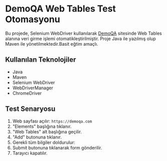# DemoQA Web Tables Test Otomasyonu

Bu projede, Selenium WebDriver kullanılarak [DemoQA](https://demoqa.com/webtables) sitesinde Web Tables alanına veri girme işlemi otomatikleştirilmiştir. Proje Java ile yazılmış olup Maven ile yönetilmektedir.Basit eğtim amaçlı.

##  Kullanılan Teknolojiler

- Java
- Maven
- Selenium WebDriver
- WebDriverManager 
- ChromeDriver

##  Test Senaryosu

1. Web sayfası açılır: `https://demoqa.com`
2. "Elements" başlığına tıklanır.
3. "Web Tables" alt başlığına geçilir.
4. "Add" butonuna tıklanır.
5. Gerekli tüm bilgiler doldurulur:
6. Submit butonuna tıklanarak form gönderilir.
7. Tarayıcı kapatılır.
